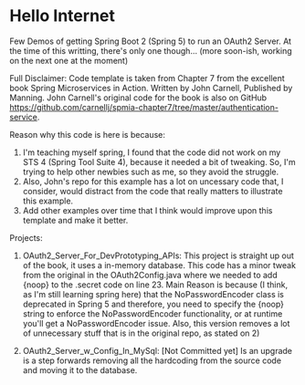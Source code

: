 # Hello Internet
Few Demos of getting Spring Boot 2 (Spring 5) to run an OAuth2 Server.
At the time of this writting, there's only one though... (more soon-ish, working on the next one at the moment)

Full Disclaimer:
Code template is taken from Chapter 7 from the excellent book Spring Microservices in Action. Written by John Carnell, Published by Manning. John Carnell's original code for the book is also on GitHub https://github.com/carnellj/spmia-chapter7/tree/master/authentication-service.

Reason why this code is here is because:
   1) I'm teaching myself spring, I found that the code did not work on my STS 4 (Spring Tool Suite 4), because it needed a bit of tweaking. So, I'm trying to help other newbies such as me, so they avoid the struggle.
   2) Also, John's repo for this example has a lot on uncessary code that, I consider, would distract from the code that really matters to illustrate this example.
   3) Add other examples over time that I think would improve upon this template and make it better.


Projects:
   1. OAuth2_Server_For_DevPrototyping_APIs: This project is straight up out of the book, it uses a in-memory database.
   This code has a minor tweak from the original in the OAuth2Config.java where we needed to add {noop} to the .secret code on line 23. Main Reason is because (I think, as I'm still learning spring here) that the NoPasswordEncoder class is deprecated in Spring 5 and therefore, you need to specify the {noop} string to enforce the NoPasswordEncoder functionality, or at runtime you'll get a NoPasswordEncoder issue. Also, this version removes a lot of unnecessary stuff that is in the original repo, as stated on 2)
   
   2. OAuth2_Server_w_Config_In_MySql: [Not Committed yet] Is an upgrade is a step forwards removing all the hardcoding from the source code and moving it to the database. 
